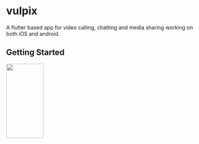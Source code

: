 # vulpix

A flutter based app for video calling, chatting  and media sharing working on both iOS and android.

## Getting Started

<img src="https://i.imgur.com/vd5f2ic.png" height="200px" width="100px">
